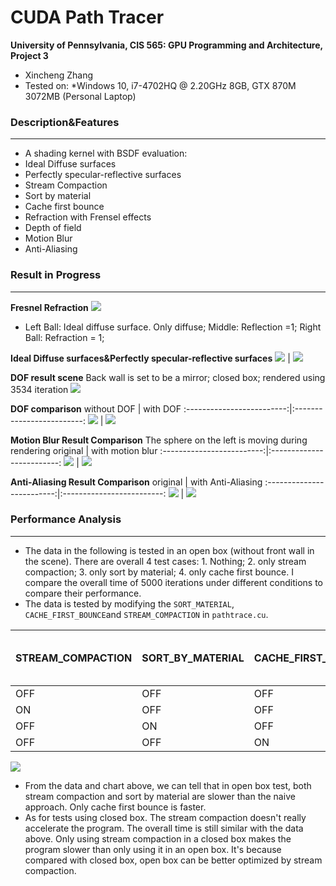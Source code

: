 CUDA Path Tracer
================

**University of Pennsylvania, CIS 565: GPU Programming and Architecture, Project 3**

* Xincheng Zhang
* Tested on:
  *Windows 10, i7-4702HQ @ 2.20GHz 8GB, GTX 870M 3072MB (Personal Laptop)


### Description&Features
-------------
* A shading kernel with BSDF evaluation:
* Ideal Diffuse surfaces
* Perfectly specular-reflective surfaces
* Stream Compaction
* Sort by material
* Cache first bounce
* Refraction with Frensel effects 
* Depth of field
* Motion Blur
* Anti-Aliasing


### Result in Progress
-------------
**Fresnel Refraction**
![](https://github.com/XinCastle/Project3-CUDA-Path-Tracer/blob/master/img/Fresnel%20Refraction%20comparison.png)
* Left Ball: Ideal diffuse surface. Only diffuse; 
Middle: Reflection =1; 
Right Ball: Refraction = 1;

**Ideal Diffuse surfaces&Perfectly specular-reflective surfaces**
![](https://github.com/XinCastle/Project3-CUDA-Path-Tracer/blob/master/img/Cornell%20beginning.png)  |  ![](https://github.com/XinCastle/Project3-CUDA-Path-Tracer/blob/master/img/cornell%20specular.png)

**DOF result scene**
Back wall is set to be a mirror; closed box; rendered using 3534 iteration
![](https://github.com/XinCastle/Project3-CUDA-Path-Tracer/blob/master/img/DOF.png)

**DOF comparison**
without DOF  | with DOF
:-------------------------:|:-------------------------:
![](https://github.com/XinCastle/Project3-CUDA-Path-Tracer/blob/master/img/Fresnel%20Refraction%20comparison.png)  |  ![](https://github.com/XinCastle/Project3-CUDA-Path-Tracer/blob/master/img/cornell%20with%20DOF.png)

**Motion Blur Result Comparison**
The sphere on the left is moving during rendering
original  | with motion blur
:-------------------------:|:-------------------------:
![](https://github.com/XinCastle/Project3-CUDA-Path-Tracer/blob/master/img/Cornell%20without%20motion.png)  |  ![](https://github.com/XinCastle/Project3-CUDA-Path-Tracer/blob/master/img/Cornell%20with%20motion.png)

**Anti-Aliasing Result Comparison**
original  | with Anti-Aliasing
:-------------------------:|:-------------------------:
![](https://github.com/XinCastle/Project3-CUDA-Path-Tracer/blob/master/img/Cornell%20without%20motion.png)  |  ![](https://github.com/XinCastle/Project3-CUDA-Path-Tracer/blob/master/img/Cornell%20with%20AA.png)


### Performance Analysis
-------------
* The data in the following is tested in an open box (without front wall in the scene). There are overall 4 test cases: 1. Nothing; 2. only stream compaction; 3. only sort by material; 4. only cache first bounce. I compare the overall time of 5000 iterations under different conditions to compare their performance.
* The data is tested by modifying the `SORT_MATERIAL`, `CACHE_FIRST_BOUNCE`and `STREAM_COMPACTION` in `pathtrace.cu`.

 STREAM_COMPACTION | SORT_BY_MATERIAL | CACHE_FIRST_BOUNCE | Time for 5000 iterations (s) 
--------------------------|-----------------------|--------------------------|------------------------------
 OFF                      | OFF                   | OFF                      | 208.495    
 ON                       | OFF                   | OFF                      | 586.416    
 OFF                      | ON                    | OFF                      | 1475.642    
 OFF                      | OFF                   | ON                       | 188.064     

![](https://github.com/XinCastle/Project3-CUDA-Path-Tracer/blob/master/img/Chart.png)

* From the data and chart above, we can tell that in open box test, both stream compaction and sort by material are slower than the naive approach. Only cache first bounce is faster. 
* As for tests using closed box. The stream compaction doesn't really accelerate the program. The overall time is still similar with the data above. Only using stream compaction in a closed box makes the program slower than only using it in an open box. It's because compared with closed box, open box can be better optimized by stream compaction.


